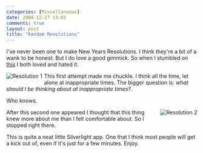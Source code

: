 ```yaml
---
categories: [Miscellaneous]
date: 2008-12-27 13:02
comments: true
layout: post
title: "Random Resolutions"
---
```

I've never been one to make New Years Resolutions. I think they're a bit of a wank to be honest. But I do love a good gimmick. So when I stumbled on <a href="http://resolutionrandomizer.pop.us/ecard.aspx" title="Resolution Randomizer">this</a> I both loved and hated it.

<a href="/uploads/2008/12/res_1.png" title="Resolution 1" rel="lightbox[resolutions]"><img src="/uploads/2008/12/res_1.png" alt="Resolution 1" style="border: 0; float: left; margin-right: 5px; margin-bottom: 5px;"/></a> This first attempt made me chuckle. I think all the time, let alone at inappropriate times. The bigger question is: <em>what should I be thinking about at inappropriate times?</em>.

Who knows.
<div style="float:none; clear:both;"></div>
<a href="/uploads/2008/12/res_2.png" title="Resolution 2" rel="lightbox[resolutions]"><img src="/uploads/2008/12/res_2.png" alt="Resolution 2" style="border: 0; float: right; margin-left: 5px; margin-bottom: 5px;"/></a>After this second one appeared I thought that this thing knew more about me than I felt comfortable about. So I stopped right there.

This is quite a neat little Silverlight app. One that I think most people will get a kick out of, even if it's just for a few minutes. Enjoy.
